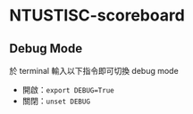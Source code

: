 # NTUSTISC-scoreboard

## Debug Mode
於 terminal 輸入以下指令即可切換 debug mode
- 開啟：`export DEBUG=True`
- 關閉：`unset DEBUG`

